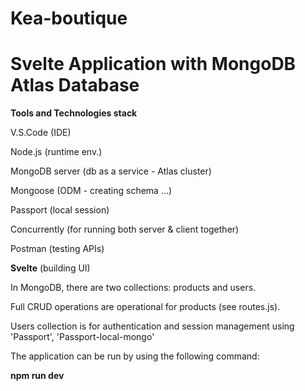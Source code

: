 # Kea-boutique

# Svelte Application with MongoDB Atlas Database

<strong>Tools and Technologies stack</strong>


V.S.Code (IDE)

Node.js (runtime env.)

MongoDB server (db as a service - Atlas cluster)

Mongoose (ODM - creating schema ...)

Passport (local session)

Concurrently (for running both server & client together)

Postman (testing APIs)

<strong>Svelte</strong> (building UI)


In MongoDB, there are two collections: products and users.

Full CRUD operations are operational for products (see routes.js).

Users collection is for authentication and session management using 'Passport', 'Passport-local-mongo' 

The application can be run by using the following command: 

<strong>npm run dev</strong>
